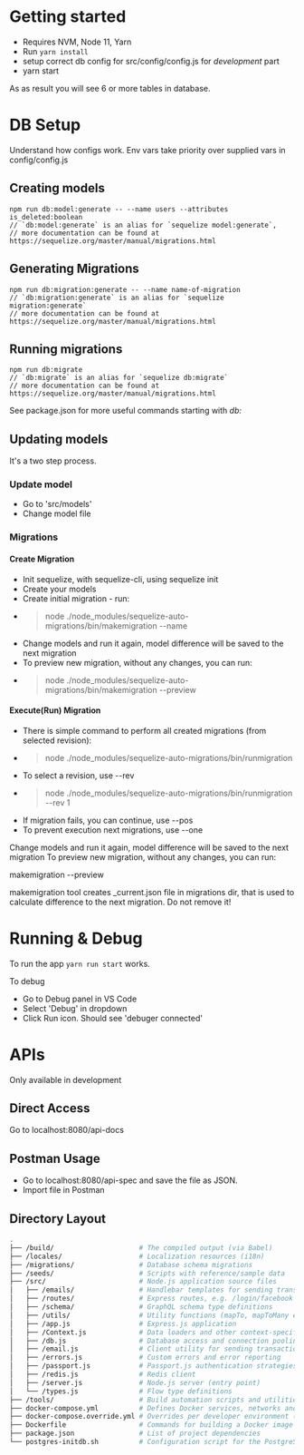# Getting started

- Requires NVM, Node 11, Yarn
- Run `yarn install`
- setup correct db config for src/config/config.js for _development_ part
- yarn start

As as result you will see 6 or more tables in database.

# DB Setup

Understand how configs work. Env vars take priority over supplied vars in config/config.js

## Creating models

```
npm run db:model:generate -- --name users --attributes is_deleted:boolean
// `db:model:generate` is an alias for `sequelize model:generate`,
// more documentation can be found at https://sequelize.org/master/manual/migrations.html

```

## Generating Migrations

```
npm run db:migration:generate -- --name name-of-migration
// `db:migration:generate` is an alias for `sequelize migration:generate`
// more documentation can be found at https://sequelize.org/master/manual/migrations.html
```

## Running migrations

```
npm run db:migrate
// `db:migrate` is an alias for `sequelize db:migrate`
// more documentation can be found at https://sequelize.org/master/manual/migrations.html
```

See package.json for more useful commands starting with _db:_

## Updating models

It's a two step process.

### Update model

- Go to 'src/models'
- Change model file

### Migrations

#### Create Migration

- Init sequelize, with sequelize-cli, using sequelize init
- Create your models
- Create initial migration - run:
- > node ./node_modules/sequelize-auto-migrations/bin/makemigration --name <migrationname>
- Change models and run it again, model difference will be saved to the next migration
- To preview new migration, without any changes, you can run:
- > node ./node_modules/sequelize-auto-migrations/bin/makemigration --preview

#### Execute(Run) Migration

- There is simple command to perform all created migrations (from selected revision):
- > node ./node_modules/sequelize-auto-migrations/bin/runmigration
- To select a revision, use --rev <x>
- > node ./node_modules/sequelize-auto-migrations/bin/runmigration --rev 1
- If migration fails, you can continue, use --pos <x>
- To prevent execution next migrations, use --one

Change models and run it again, model difference will be saved to the next migration
To preview new migration, without any changes, you can run:

makemigration --preview

makemigration tool creates \_current.json file in migrations dir, that is used to calculate difference to the next migration. Do not remove it!

# Running & Debug

To run the app
`yarn run start` works.

To debug

- Go to Debug panel in VS Code
- Select 'Debug' in dropdown
- Click Run icon. Should see 'debuger connected'

# APIs

Only available in development

## Direct Access

Go to localhost:8080/api-docs

## Postman Usage

- Go to localhost:8080/api-spec and save the file as JSON.
- Import file in Postman

## Directory Layout

```bash
.
├── /build/                     # The compiled output (via Babel)
├── /locales/                   # Localization resources (i18n)
├── /migrations/                # Database schema migrations
├── /seeds/                     # Scripts with reference/sample data
├── /src/                       # Node.js application source files
│   ├── /emails/                # Handlebar templates for sending transactional email
│   ├── /routes/                # Express routes, e.g. /login/facebook
│   ├── /schema/                # GraphQL schema type definitions
│   ├── /utils/                 # Utility functions (mapTo, mapToMany etc.)
│   ├── /app.js                 # Express.js application
│   ├── /Context.js             # Data loaders and other context-specific stuff
│   ├── /db.js                  # Database access and connection pooling (via Knex)
│   ├── /email.js               # Client utility for sending transactional email
│   ├── /errors.js              # Custom errors and error reporting
│   ├── /passport.js            # Passport.js authentication strategies
│   ├── /redis.js               # Redis client
│   ├── /server.js              # Node.js server (entry point)
│   └── /types.js               # Flow type definitions
├── /tools/                     # Build automation scripts and utilities
├── docker-compose.yml          # Defines Docker services, networks and volumes
├── docker-compose.override.yml # Overrides per developer environment (not under source control)
├── Dockerfile                  # Commands for building a Docker image for production
├── package.json                # List of project dependencies
└── postgres-initdb.sh          # Configuration script for the PostgreSQL Docker container
```
